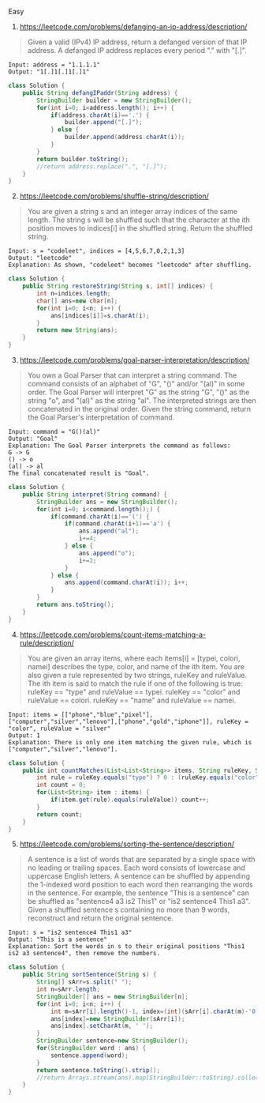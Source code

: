 Easy
1. https://leetcode.com/problems/defanging-an-ip-address/description/
> Given a valid (IPv4) IP address, return a defanged version of that IP address.
A defanged IP address replaces every period "." with "[.]".
```
Input: address = "1.1.1.1"
Output: "1[.]1[.]1[.]1"
```
```java []
class Solution {
    public String defangIPaddr(String address) {
        StringBuilder builder = new StringBuilder();
        for(int i=0; i<address.length(); i++) {
            if(address.charAt(i)=='.') {
                builder.append("[.]");
            } else {
                builder.append(address.charAt(i));
            }
        }
        return builder.toString();
        //return address.replace(".", "[.]");
    }
}
```
2. https://leetcode.com/problems/shuffle-string/description/
> You are given a string s and an integer array indices of the same length. The string s will be shuffled such that the character at the ith position moves to indices[i] in the shuffled string.
Return the shuffled string.
```
Input: s = "codeleet", indices = [4,5,6,7,0,2,1,3]
Output: "leetcode"
Explanation: As shown, "codeleet" becomes "leetcode" after shuffling.
```
```java []
class Solution {
    public String restoreString(String s, int[] indices) {
        int n=indices.length;
        char[] ans=new char[n];
        for(int i=0; i<n; i++) {
            ans[indices[i]]=s.charAt(i);
        }
        return new String(ans);
    }
}
```
3. https://leetcode.com/problems/goal-parser-interpretation/description/
> You own a Goal Parser that can interpret a string command. The command consists of an alphabet of "G", "()" and/or "(al)" in some order. The Goal Parser will interpret "G" as the string "G", "()" as the string "o", and "(al)" as the string "al". The interpreted strings are then concatenated in the original order.
Given the string command, return the Goal Parser's interpretation of command.
```
Input: command = "G()(al)"
Output: "Goal"
Explanation: The Goal Parser interprets the command as follows:
G -> G
() -> o
(al) -> al
The final concatenated result is "Goal".
```
```java []
class Solution {
    public String interpret(String command) {
        StringBuilder ans = new StringBuilder();
        for(int i=0; i<command.length();) {
            if(command.charAt(i)=='(') {
                if(command.charAt(i+1)=='a') {
                    ans.append("al");
                    i+=4;
                } else {
                    ans.append("o");
                    i+=2;
                }
            } else {
                ans.append(command.charAt(i)); i++;
            }
        }
        return ans.toString();
    }
}
```
4. https://leetcode.com/problems/count-items-matching-a-rule/description/
> You are given an array items, where each items[i] = [typei, colori, namei] describes the type, color, and name of the ith item. You are also given a rule represented by two strings, ruleKey and ruleValue.
The ith item is said to match the rule if one of the following is true:
ruleKey == "type" and ruleValue == typei.
ruleKey == "color" and ruleValue == colori.
ruleKey == "name" and ruleValue == namei.
```
Input: items = [["phone","blue","pixel"],["computer","silver","lenovo"],["phone","gold","iphone"]], ruleKey = "color", ruleValue = "silver"
Output: 1
Explanation: There is only one item matching the given rule, which is ["computer","silver","lenovo"].
```
```java []
class Solution {
    public int countMatches(List<List<String>> items, String ruleKey, String ruleValue) {
        int rule = ruleKey.equals("type") ? 0 : (ruleKey.equals("color") ? 1 : 2);
        int count = 0;
        for(List<String> item : items) {
            if(item.get(rule).equals(ruleValue)) count++;
        }
        return count;
    }
}
```
5. https://leetcode.com/problems/sorting-the-sentence/description/
> A sentence is a list of words that are separated by a single space with no leading or trailing spaces. Each word consists of lowercase and uppercase English letters.
A sentence can be shuffled by appending the 1-indexed word position to each word then rearranging the words in the sentence.
For example, the sentence "This is a sentence" can be shuffled as "sentence4 a3 is2 This1" or "is2 sentence4 This1 a3".
Given a shuffled sentence s containing no more than 9 words, reconstruct and return the original sentence.
```
Input: s = "is2 sentence4 This1 a3"
Output: "This is a sentence"
Explanation: Sort the words in s to their original positions "This1 is2 a3 sentence4", then remove the numbers.
```
```java []
class Solution {
    public String sortSentence(String s) {
        String[] sArr=s.split(" ");
        int n=sArr.length;
        StringBuilder[] ans = new StringBuilder[n];
        for(int i=0; i<n; i++) {
            int m=sArr[i].length()-1, index=(int)(sArr[i].charAt(m)-'0')-1;
            ans[index]=new StringBuilder(sArr[i]);
            ans[index].setCharAt(m, ' ');
        }
        StringBuilder sentence=new StringBuilder();
        for(StringBuilder word : ans) {
            sentence.append(word);
        }
        return sentence.toString().strip();
        //return Arrays.stream(ans).map(StringBuilder::toString).collect(Collectors.joining()).strip();
    }
}
```